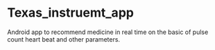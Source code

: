 Texas_instruemt_app
===================

Android app to recommend medicine in real time on the basic of pulse count heart beat and other parameters.
